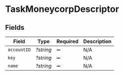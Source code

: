 # TaskMoneycorpDescriptor


## Fields

| Field              | Type               | Required           | Description        |
| ------------------ | ------------------ | ------------------ | ------------------ |
| `accountID`        | *?string*          | :heavy_minus_sign: | N/A                |
| `key`              | *?string*          | :heavy_minus_sign: | N/A                |
| `name`             | *?string*          | :heavy_minus_sign: | N/A                |